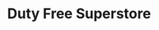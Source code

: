 ---
title: "Duty Free Superstore"
url: /subic-bay-freeport/duty-free-superstore/
shop: supermarket
---